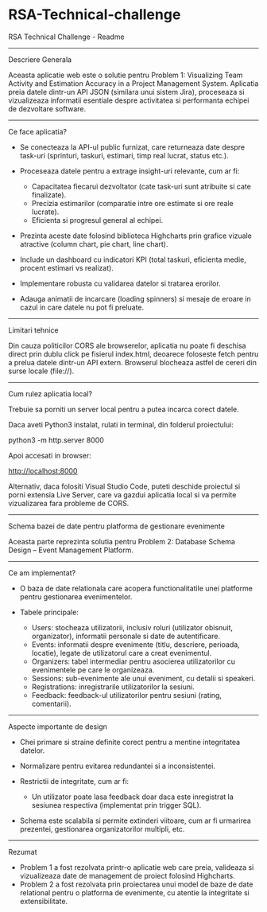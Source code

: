 # RSA-Technical-challenge

RSA Technical Challenge - Readme

---

Descriere Generala

Aceasta aplicatie web este o solutie pentru Problem 1: Visualizing Team Activity and Estimation Accuracy in a Project Management System. Aplicatia preia datele dintr-un API JSON (similara unui sistem Jira), proceseaza si vizualizeaza informatii esentiale despre activitatea si performanta echipei de dezvoltare software.

---

Ce face aplicatia?

- Se conecteaza la API-ul public furnizat, care returneaza date despre task-uri (sprinturi, taskuri, estimari, timp real lucrat, status etc.).
- Proceseaza datele pentru a extrage insight-uri relevante, cum ar fi:

  - Capacitatea fiecarui dezvoltator (cate task-uri sunt atribuite si cate finalizate).
  - Precizia estimarilor (comparatie intre ore estimate si ore reale lucrate).
  - Eficienta si progresul general al echipei.

- Prezinta aceste date folosind biblioteca Highcharts prin grafice vizuale atractive (column chart, pie chart, line chart).
- Include un dashboard cu indicatori KPI (total taskuri, eficienta medie, procent estimari vs realizat).
- Implementare robusta cu validarea datelor si tratarea erorilor.
- Adauga animatii de incarcare (loading spinners) si mesaje de eroare in cazul in care datele nu pot fi preluate.

---

Limitari tehnice

Din cauza politicilor CORS ale browserelor, aplicatia nu poate fi deschisa direct prin dublu click pe fisierul index.html, deoarece foloseste fetch pentru a prelua datele dintr-un API extern. Browserul blocheaza astfel de cereri din surse locale (file://).

---

Cum rulez aplicatia local?

Trebuie sa porniti un server local pentru a putea incarca corect datele.

Daca aveti Python3 instalat, rulati in terminal, din folderul proiectului:

python3 -m http.server 8000

Apoi accesati in browser:

[http://localhost:8000](http://localhost:8000)

Alternativ, daca folositi Visual Studio Code, puteti deschide proiectul si porni extensia Live Server, care va gazdui aplicatia local si va permite vizualizarea fara probleme de CORS.

---

Schema bazei de date pentru platforma de gestionare evenimente

Aceasta parte reprezinta solutia pentru Problem 2: Database Schema Design – Event Management Platform.

---

Ce am implementat?

- O baza de date relationala care acopera functionalitatile unei platforme pentru gestionarea evenimentelor.
- Tabele principale:

  - Users: stocheaza utilizatorii, inclusiv roluri (utilizator obisnuit, organizator), informatii personale si date de autentificare.
  - Events: informatii despre evenimente (titlu, descriere, perioada, locatie), legate de utilizatorul care a creat evenimentul.
  - Organizers: tabel intermediar pentru asocierea utilizatorilor cu evenimentele pe care le organizeaza.
  - Sessions: sub-evenimente ale unui eveniment, cu detalii si speakeri.
  - Registrations: inregistrarile utilizatorilor la sesiuni.
  - Feedback: feedback-ul utilizatorilor pentru sesiuni (rating, comentarii).

---

Aspecte importante de design

- Chei primare si straine definite corect pentru a mentine integritatea datelor.
- Normalizare pentru evitarea redundantei si a inconsistentei.
- Restrictii de integritate, cum ar fi:

  - Un utilizator poate lasa feedback doar daca este inregistrat la sesiunea respectiva (implementat prin trigger SQL).

- Schema este scalabila si permite extinderi viitoare, cum ar fi urmarirea prezentei, gestionarea organizatorilor multipli, etc.

---

Rezumat

- Problem 1 a fost rezolvata printr-o aplicatie web care preia, valideaza si vizualizeaza date de management de proiect folosind Highcharts.
- Problem 2 a fost rezolvata prin proiectarea unui model de baze de date relational pentru o platforma de evenimente, cu atentie la integritate si extensibilitate.
